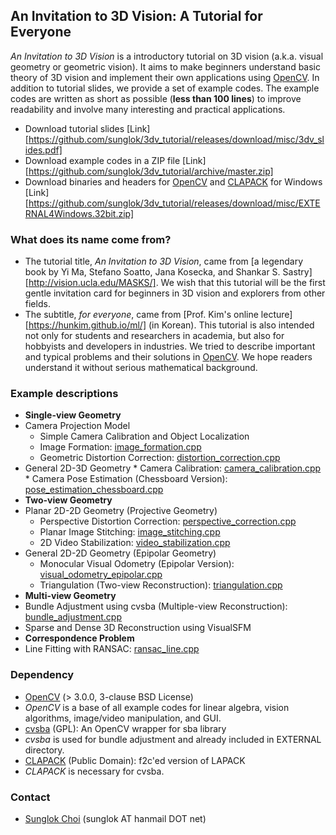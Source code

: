 ## An Invitation to 3D Vision: A Tutorial for Everyone

_An Invitation to 3D Vision_ is a introductory tutorial on 3D vision (a.k.a. visual geometry or geometric vision). It aims to make beginners understand basic theory of 3D vision and implement their own applications using [OpenCV][]. In addition to tutorial slides, we provide a set of example codes. The example codes are written as short as possible (__less than 100 lines__) to improve readability and involve many interesting and practical applications.

* Download tutorial slides [Link][https://github.com/sunglok/3dv_tutorial/releases/download/misc/3dv_slides.pdf]
* Download example codes in a ZIP file [Link][https://github.com/sunglok/3dv_tutorial/archive/master.zip]
* Download binaries and headers for [OpenCV][] and [CLAPACK][] for Windows [Link][https://github.com/sunglok/3dv_tutorial/releases/download/misc/EXTERNAL4Windows.32bit.zip]

### What does its name come from?
* The tutorial title, _An Invitation to 3D Vision_, came from [a legendary book by Yi Ma, Stefano Soatto, Jana Kosecka, and Shankar S. Sastry][http://vision.ucla.edu/MASKS/]. We wish that this tutorial will be the first gentle invitation card for beginners in 3D vision and explorers from other fields.
* The subtitle, _for everyone_, came from [Prof. Kim's online lecture][https://hunkim.github.io/ml/] (in Korean). This tutorial is also intended not only for students and researchers in academia, but also for hobbyists and developers in industries. We tried to describe important and typical problems and their solutions in [OpenCV][]. We hope readers understand it without serious mathematical background.

### Example descriptions
 * __Single-view Geometry__
  * Camera Projection Model
    * Simple Camera Calibration and Object Localization
    * Image Formation: [image_formation.cpp][]
    * Geometric Distortion Correction: [distortion_correction.cpp][]
   * General 2D-3D Geometry
    * Camera Calibration: [camera_calibration.cpp][]
    * Camera Pose Estimation (Chessboard Version): [pose_estimation_chessboard.cpp][]
 * __Two-view Geometry__
  * Planar 2D-2D Geometry (Projective Geometry)
    * Perspective Distortion Correction: [perspective_correction.cpp][]
    * Planar Image Stitching: [image_stitching.cpp][]
    * 2D Video Stabilization: [video_stabilization.cpp][]
  * General 2D-2D Geometry (Epipolar Geometry)
    * Monocular Visual Odometry (Epipolar Version): [visual_odometry_epipolar.cpp][]
    * Triangulation (Two-view Reconstruction): [triangulation.cpp][]
 * __Multi-view Geometry__
  * Bundle Adjustment using cvsba (Multiple-view Reconstruction): [bundle_adjustment.cpp][]
  * Sparse and Dense 3D Reconstruction using VisualSFM
 * __Correspondence Problem__
  * Line Fitting with RANSAC: [ransac_line.cpp][]

### Dependency
 * [OpenCV][] (> 3.0.0, 3-clause BSD License)
  * _OpenCV_ is a base of all example codes for linear algebra, vision algorithms, image/video manipulation, and GUI.
 * [cvsba][] (GPL): An OpenCV wrapper for sba library
  * _cvsba_ is used for bundle adjustment and already included in EXTERNAL directory.
 * [CLAPACK][] (Public Domain): f2c'ed version of LAPACK
  * _CLAPACK_ is necessary for cvsba.

### Contact
 * [Sunglok Choi](http://sites.google.com/site/sunglok/) (sunglok AT hanmail DOT net)

[OpenCV]: http://opencv.org/
[cvsba]: https://www.uco.es/investiga/grupos/ava/node/39
[CLAPACK]: http://www.netlib.org/clapack/
[image_formation.cpp]: https://github.com/sunglok/3dv_tutorial/blob/master/src/image_formation.cpp
[distortion_correction.cpp]: https://github.com/sunglok/3dv_tutorial/blob/master/src/distortion_correction.cpp
[camera_calibration.cpp]: https://github.com/sunglok/3dv_tutorial/blob/master/src/camera_calibration.cpp
[pose_estimation_chessboard.cpp]: https://github.com/sunglok/3dv_tutorial/blob/master/src/pose_estimation_chessboard.cpp
[perspective_correction.cpp]: https://github.com/sunglok/3dv_tutorial/blob/master/src/perspective_correction.cpp
[image_stitching.cpp]: https://github.com/sunglok/3dv_tutorial/blob/master/src/image_stitching.cpp
[video_stabilization.cpp]: https://github.com/sunglok/3dv_tutorial/blob/master/src/video_stabilization.cpp
[visual_odometry_epipolar.cpp]: https://github.com/sunglok/3dv_tutorial/blob/master/src/visual_odometry_epipolar.cpp
[triangulation.cpp]: https://github.com/sunglok/3dv_tutorial/blob/master/src/triangulation.cpp
[bundle_adjustment.cpp]: https://github.com/sunglok/3dv_tutorial/blob/master/src/bundle_adjustment.cpp
[ransac_line.cpp]: https://github.com/sunglok/3dv_tutorial/blob/master/src/ransac_line.cpp
